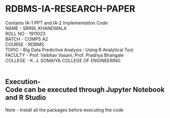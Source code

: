# RDBMS-IA-RESEARCH-PAPER
Contains IA-1 PPT and IA-2 Implementation Code<br>
NAME - SRINIL KHANDWALA<br>
ROLL NO - 1911023<br>
BATCH - COMPS A2<br>
COURSE - RDBMS<br>
TOPIC - Big Data Predictive Analysis : Using R Analytical Tool<br>
FACULTY - Prof. Vaibhav Vasani, Prof. Pradnya Bhangale<br>
COLLEGE - K. J. SOMAIYA COLLEGE OF ENGINEERING<br><br>
## Execution-<br>Code can be executed through Jupyter Notebook and R Studio<br>
Note - Install all the packages before executing the code


